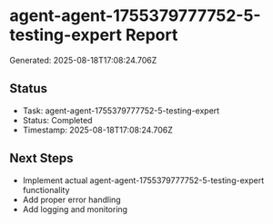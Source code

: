 # agent-agent-1755379777752-5-testing-expert Report

Generated: 2025-08-18T17:08:24.706Z

## Status
- Task: agent-agent-1755379777752-5-testing-expert
- Status: Completed
- Timestamp: 2025-08-18T17:08:24.706Z

## Next Steps
- Implement actual agent-agent-1755379777752-5-testing-expert functionality
- Add proper error handling
- Add logging and monitoring
